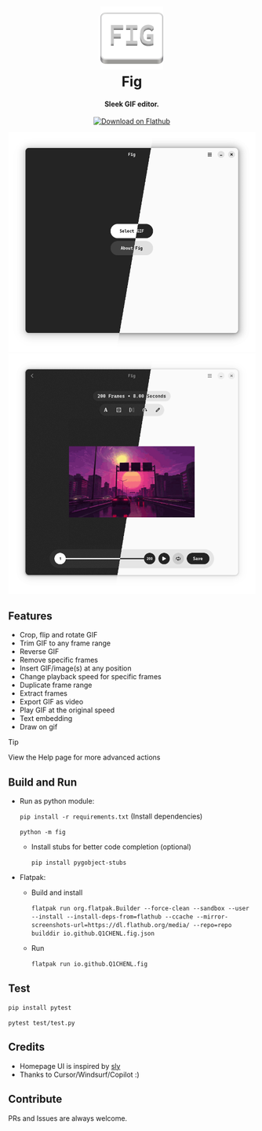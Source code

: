 <h1 align="center" style="border-bottom: none;">
  <img alt="Fig" src="assets/icons/io.github.Q1CHENL.fig.svg" width="128" height="128"/>
  <br>
  Fig
</h1>
<h4 align="center">Sleek GIF editor.</h4>

<p align="center">
  <a href="https://flathub.org/apps/details/io.github.Q1CHENL.fig">
    <img alt="Download on Flathub" src="https://flathub.org/api/badge?svg&locale=en&light" width="200"/>
  </a>
</p>

![UI](assets/screenshots/screenshot-home-split-latest.png)
![UI](assets/screenshots/screenshot-editor-split-latest.png)

## Features

- Crop, flip and rotate GIF
- Trim GIF to any frame range
- Reverse GIF
- Remove specific frames
- Insert GIF/image(s) at any position
- Change playback speed for specific frames
- Duplicate frame range
- Extract frames
- Export GIF as video
- Play GIF at the original speed
- Text embedding
- Draw on gif

> [!TIP]
> View the Help page for more advanced actions

## Build and Run

- Run as python module:

  `pip install -r requirements.txt` (Install dependencies)

  `python -m fig`

  - Install stubs for better code completion (optional)

    `pip install pygobject-stubs`

- Flatpak:

  - Build and install

    `flatpak run org.flatpak.Builder --force-clean --sandbox --user --install --install-deps-from=flathub --ccache --mirror-screenshots-url=https://dl.flathub.org/media/ --repo=repo builddir io.github.Q1CHENL.fig.json`

  - Run

    `flatpak run io.github.Q1CHENL.fig`

## Test

`pip install pytest`

`pytest test/test.py`

## Credits

- Homepage UI is inspired by [sly](https://github.com/kra-mo/sly)
- Thanks to Cursor/Windsurf/Copilot :)

## Contribute

PRs and Issues are always welcome.
